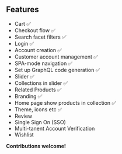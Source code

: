 ## Features

- Cart ✅
- Checkout flow ✅
- Search facet filters ✅
- Login ✅
- Account creation ✅
- Customer account management ✅
- SPA-mode navigation ✅
- Set up GraphQL code generation ✅
- Slider ✅
- Collections in slider ✅
- Related Products ✅
- Branding ✅
- Home page show products in collection ✅
- Theme, icons etc ✅
- Review
- Single Sign On (SSO)
- Multi-tanent Account Verification
- Wishlist

**Contributions welcome!**
